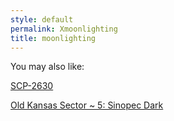 ```yaml
---
style: default
permalink: Xmoonlighting
title: moonlighting
---
```

You may also like:

[SCP-2630](http://scp-wiki.net/scp-2630)

[Old Kansas Sector ~ 5: Sinopec Dark](http://scp-wiki.net/old-kansas-sector-part-5)
